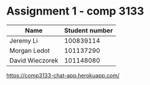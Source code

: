 Assignment 1 - comp 3133
=====



Name | Student number
-------|-------
Jeremy Li | 100839114
Morgan Ledot | 101137290
David Wieczorek | 101148080


https://comp3133-chat-app.herokuapp.com/
